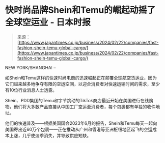 <!--yml

category: 未分类

date: 2024-05-29 13:25:09

-->

# 快时尚品牌Shein和Temu的崛起动摇了全球空运业 - 日本时报

> 来源：[https://www.japantimes.co.jp/business/2024/02/22/companies/fast-fashion-shein-temu-global-cargo/](https://www.japantimes.co.jp/business/2024/02/22/companies/fast-fashion-shein-temu-global-cargo/)

NEW YORK/SHANGHAI –

如Shein和Temu这样的快速时尚电商的迅速崛起正在颠覆全球航空货运业，因为它们越来越多地争夺有限的空运空间，以迎合消费者对快速运输时间的需求，至少有10位行业消息人士透露。

Shein、PDD集团的Temu和字节跳动的TikTok商店最近开始在美国进行在线购物，他们将大多数产品直接从中国工厂空运至消费者，每个包裹都有单独的收件地址。

他们的快速普及——根据美国国会2023年6月的报告，Shein和Temu每天一起向美国寄出近60万个包裹——正在推动从广州和香港等亚洲枢纽地区起飞的空运成本上涨，几乎使淡季消失，并导致供应短缺。

